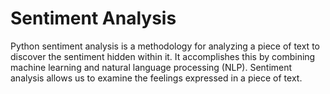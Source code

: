 # Sentiment Analysis 

Python sentiment analysis is a methodology for analyzing a piece of text to discover the sentiment hidden within it. 
It accomplishes this by combining machine learning and natural language processing (NLP). 
Sentiment analysis allows us to examine the feelings expressed in a piece of text.



